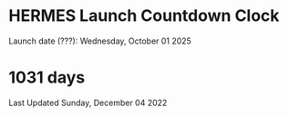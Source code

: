 # HERMES Launch Countdown Clock

Launch date (???): Wednesday, October 01 2025
# 1031 days

Last Updated Sunday, December 04 2022